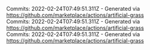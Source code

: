 Commits: 2022-02-24T07:49:51.311Z - Generated via https://github.com/marketplace/actions/artificial-grass
<br>
Commits: 2022-02-24T07:49:51.311Z - Generated via https://github.com/marketplace/actions/artificial-grass
<br>
Commits: 2022-02-24T07:49:51.311Z - Generated via https://github.com/marketplace/actions/artificial-grass
<br>
